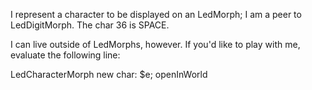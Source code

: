 I represent a character to be displayed on an LedMorph; I am a peer to LedDigitMorph. The char 36 is SPACE.

I can live outside of LedMorphs, however. If you'd like to play with me, evaluate the following line:


LedCharacterMorph new char: $e; openInWorld